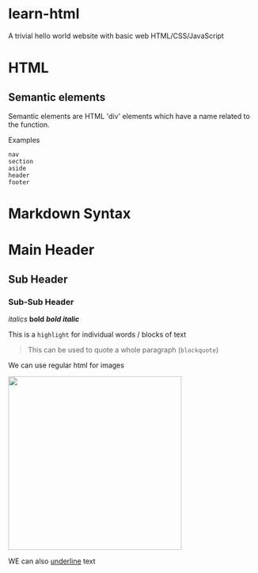 # learn-html
A trivial hello world website with basic web HTML/CSS/JavaScript

# HTML

## Semantic elements

Semantic elements are HTML 'div' elements which have a name related to the function.

Examples

	nav
	section
	aside
	header
	footer

# Markdown Syntax

# Main Header
## Sub Header
### Sub-Sub Header

*italics*
**bold**
***bold italic***

This is a `highlight` for individual words / blocks of text

> This can be used to quote a whole paragraph (`blockquote`)

We can use regular html for images

<img src="https://www.c-ville.com/wp-content/uploads/2019/09/Cats-660x335.jpg" width="350"/>

WE can also 
<span style="text-decoration: underline">underline</span> text